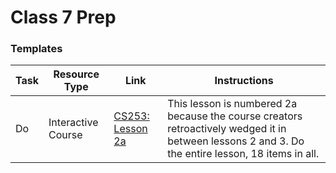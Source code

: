 # Class 7 Prep

### Templates

Task | Resource Type | Link | Instructions
|----|---------------|------|-------------|
Do | Interactive Course | [CS253: Lesson 2a][lesson-2a] | This lesson is numbered 2a because the course creators retroactively wedged it in between lessons 2 and 3. Do the entire lesson, 18 items in all.

[lesson-2a]: https://classroom.udacity.com/courses/cs253/lessons/48538421/concepts/487274210923#
